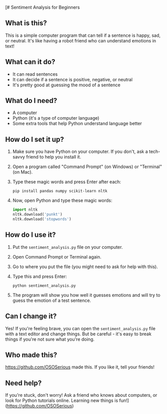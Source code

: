 [# Sentiment Analysis for Beginners

## What is this?

This is a simple computer program that can tell if a sentence is happy, sad, or neutral. It's like having a robot friend who can understand emotions in text!

## What can it do?

- It can read sentences
- It can decide if a sentence is positive, negative, or neutral
- It's pretty good at guessing the mood of a sentence

## What do I need?

- A computer
- Python (it's a type of computer language)
- Some extra tools that help Python understand language better

## How do I set it up?

1. Make sure you have Python on your computer. If you don't, ask a tech-savvy friend to help you install it.

2. Open a program called "Command Prompt" (on Windows) or "Terminal" (on Mac).

3. Type these magic words and press Enter after each:
   ```
   pip install pandas numpy scikit-learn nltk
   ```

4. Now, open Python and type these magic words:
   ```python
   import nltk
   nltk.download('punkt')
   nltk.download('stopwords')
   ```

## How do I use it?

1. Put the `sentiment_analysis.py` file on your computer.

2. Open Command Prompt or Terminal again.

3. Go to where you put the file (you might need to ask for help with this).

4. Type this and press Enter:
   ```
   python sentiment_analysis.py
   ```

5. The program will show you how well it guesses emotions and will try to guess the emotion of a test sentence.

## Can I change it?

Yes! If you're feeling brave, you can open the `sentiment_analysis.py` file with a text editor and change things. But be careful - it's easy to break things if you're not sure what you're doing.

## Who made this?

https://github.com/OSOSerious made this. If you like it, tell your friends!

## Need help?

If you're stuck, don't worry! Ask a friend who knows about computers, or look for Python tutorials online. Learning new things is fun!](https://github.com/OSOSerious)
